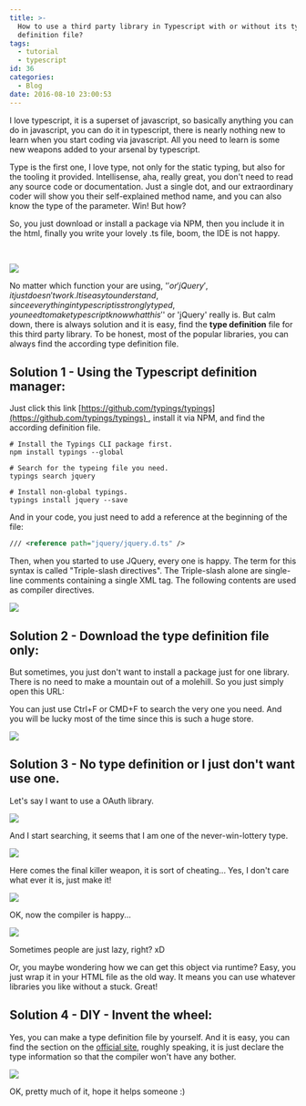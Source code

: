 ```yaml
---
title: >-
  How to use a third party library in Typescript with or without its type
  definition file?
tags:
  - tutorial
  - typescript
id: 36
categories:
  - Blog
date: 2016-08-10 23:00:53
---
```


I love typescript, it is a superset of javascript, so basically anything you can do in javascript, you can do it in typescript, there is nearly nothing new to learn when you start coding via javascript. All you need to learn is some new weapons added to your arsenal by typescript.

Type is the first one, I love type, not only for the static typing, but also for the tooling it provided. Intellisense, aha, really great, you don't need to read any source code or documentation. Just a single dot, and our extraordinary coder will show you their self-explained method name, and you can also know the type of the parameter. Win! But how?

<!--more-->

So, you just download or install a package via NPM, then you include it in the html, finally you write your lovely .ts file, boom, the IDE is not happy.

&nbsp;

![](/images/Screen-Shot-2016-08-10-at-22.40.58.png)

No matter which function your are using, '$' or 'jQuery', it just doesn't work. It is easy to understand, since everything in typescript is strongly typed, you need to make typescript know what this '$' or 'jQuery' really is. But calm down, there is always solution and it is easy, find the **type definition** file for this third party library. To be honest, most of the popular libraries, you can always find the according type definition file.

## Solution 1 - Using the Typescript definition manager:

Just click this link [https://github.com/typings/typings](https://github.com/typings/typings) , install it via NPM, and find the according definition file.

```
# Install the Typings CLI package first.
npm install typings --global

# Search for the typeing file you need.
typings search jquery

# Install non-global typings.
typings install jquery --save
```

And in your code, you just need to add a reference at the beginning of the file:

```XML
/// <reference path="jquery/jquery.d.ts" />
```

Then, when you started to use JQuery, every one is happy. The term for this syntax is called "Triple-slash directives". The Triple-slash alone are single-line comments containing a single XML tag. The following contents are used as compiler directives.

![](/images/Screen-Shot-2016-08-10-at-22.40.30-300x78.png)

## Solution 2 - Download the type definition file only:

But sometimes, you just don't want to install a package just for one library. There is no need to make a mountain out of a molehill. So you just simply open this URL: [](https://github.com/DefinitelyTyped/DefinitelyTyped)

You can just use Ctrl+F or CMD+F to search the very one you need. And you will be lucky most of the time since this is such a huge store.

![](/images/Screen-Shot-2016-08-10-at-22.45.22-300x190.png)

## Solution 3 - No type definition or I just don't want use one.

Let's say I want to use a OAuth library.

![](/images/Screen-Shot-2016-08-10-at-21.27.10.png)

And I start searching, it seems that I am one of the never-win-lottery type.

![](/images/Screen-Shot-2016-08-10-at-22.48.14-300x88.png)

Here comes the final killer weapon, it is sort of cheating... Yes, I don't care what ever it is, just make it!

![](/images/Screen-Shot-2016-08-10-at-22.51.31.png)

OK, now the compiler is happy...

![](/images/Screen-Shot-2016-08-10-at-22.52.10-300x39.png)

Sometimes people are just lazy, right? xD

Or, you maybe wondering how we can get this object via runtime? Easy, you just wrap it in your HTML file as the old way. It means you can use whatever libraries you like without a stuck. Great!

## Solution 4 - DIY - Invent the wheel:

Yes, you can make a type definition file by yourself. And it is easy, you can find the section on the [official site](https://www.typescriptlang.org/docs/handbook/writing-declaration-files.html), roughly speaking, it is just declare the type information so that the compiler won't have any bother.

![](/images/Screen-Shot-2016-08-10-at-22.58.20-300x140.png)

OK, pretty much of it, hope it helps someone :)
